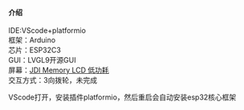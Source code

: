 #### 介绍
IDE:VScode+platformio<br>
框架：Arduino<br>
芯片：ESP32C3<br>
GUI：LVGL9开源GUI<br>
屏幕：[JDI Memory LCD 低功耗](https://item.taobao.com/item.htm?_u=7mddnvb47eb&id=717207551128&spm=a1z09.2.0.0.3ff52e8dBRWNlM)<br>
交互方式：3向拨轮，未完成<br>

VScode打开，安装插件platformio，然后重启会自动安装esp32核心框架
